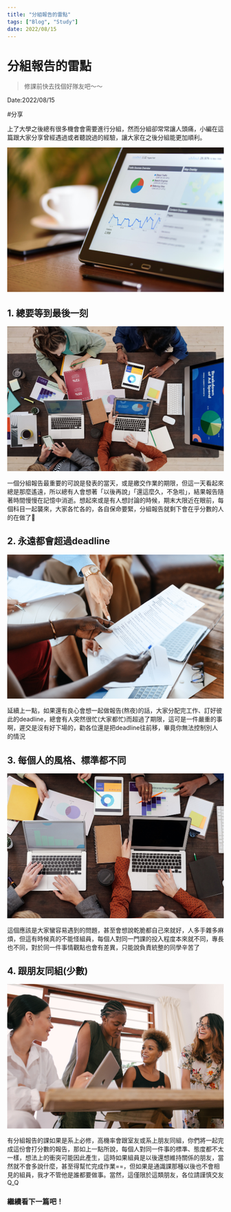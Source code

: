 ```yaml
---
title: "分組報告的雷點"
tags: ["Blog", "Study"]
date: 2022/08/15
---
```

# 分組報告的雷點

> 修課前快去找個好隊友吧～～
> 

Date:2022/08/15

#分享

上了大學之後總有很多機會會需要進行分組，然而分組卻常常讓人頭痛，小編在這篇跟大家分享曾經遇過或者聽說過的經驗，讓大家在之後分組能更加順利。

![pexels-photomix-company-106344.jpg](https://github.com/NCU-FRESH/2024-blog/blob/main/%E5%88%86%E7%B5%84%E5%A0%B1%E5%91%8A%E7%9A%84%E9%9B%B7%E9%BB%9E%20dd1772833086469cb89bf4b94370bf23/pexels-photomix-company-106344.jpg?raw=true)

## 1. 總要等到最後一刻

![pexels-mikael-blomkvist-6476260.jpg](https://github.com/NCU-FRESH/2024-blog/blob/main/%E5%88%86%E7%B5%84%E5%A0%B1%E5%91%8A%E7%9A%84%E9%9B%B7%E9%BB%9E%20dd1772833086469cb89bf4b94370bf23/pexels-mikael-blomkvist-6476260.jpg?raw=true)

一個分組報告最重要的可說是發表的當天，或是繳交作業的期限，但這一天看起來總是那麼遙遠，所以總有人會想著「以後再說」「還這麼久，不急啦」，結果報告隨著時間慢慢在記憶中消逝。想起來或是有人想討論的時候，期末大限近在眼前，每個科目一起襲來，大家各忙各的，各自保命要緊，分組報告就剩下會在乎分數的人的在做了🥲

## 2. 永遠都會超過deadline

![pexels-alexander-suhorucov-6457521.jpg](https://github.com/NCU-FRESH/2024-blog/blob/main/%E5%88%86%E7%B5%84%E5%A0%B1%E5%91%8A%E7%9A%84%E9%9B%B7%E9%BB%9E%20dd1772833086469cb89bf4b94370bf23/pexels-alexander-suhorucov-6457521.jpg?raw=true)

延續上一點，如果還有良心會想一起做報告(熬夜)的話，大家分配完工作、訂好彼此的deadline，總會有人突然很忙(大家都忙)而超過了期限，這可是一件嚴重的事啊，遲交是沒有好下場的，勸各位還是把deadline往前移，畢竟你無法控制別人的情況

## 3. 每個人的風格、標準都不同

![pexels-mikael-blomkvist-6476258.jpg](https://github.com/NCU-FRESH/2024-blog/blob/main/%E5%88%86%E7%B5%84%E5%A0%B1%E5%91%8A%E7%9A%84%E9%9B%B7%E9%BB%9E%20dd1772833086469cb89bf4b94370bf23/pexels-mikael-blomkvist-6476258.jpg?raw=true)

這個應該是大家蠻容易遇到的問題，甚至會想說乾脆都自己來就好，人多手雜多麻煩，但這有時候真的不能怪組員，每個人對同一門課的投入程度本來就不同，專長也不同，對於同一件事情觀點也會有差異，只能說負責統整的同學辛苦了

## 4. 跟朋友同組(少數)

![pexels-rfstudio-3810795.jpg](https://github.com/NCU-FRESH/2024-blog/blob/main/%E5%88%86%E7%B5%84%E5%A0%B1%E5%91%8A%E7%9A%84%E9%9B%B7%E9%BB%9E%20dd1772833086469cb89bf4b94370bf23/pexels-rfstudio-3810795.jpg?raw=true)

有分組報告的課如果是系上必修，高機率會跟室友或系上朋友同組，你們將一起完成這份會打分數的報告，那如上一點所說，每個人對同一件事的標準、態度都不太一樣，想法上的衝突可能因此產生，這時如果組員是以後還想維持關係的朋友，當然就不會多說什麼，甚至得幫忙完成作業==，但如果是通識課那種以後也不會相見的組員，我才不管他是誰都要做事。當然，這僅限於這類朋友，各位請謹慎交友Q_Q

### 繼續看下一篇吧！

[](https://ncufresh.ncu.edu.tw/blog/story/?postId=0267f5e6-bbe9-4df9-927a-fa95425eb3dd)